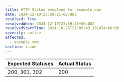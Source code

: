 ```yaml
---
title: HTTP Status resolved for example.com
date: 2024-12-19T23:59:21+00:00Z
resolved: True
resolvedWhen: 2024-12-19T23:59:21+00:00Z
resolvedStartTime: 2024-10-25T21:09:43.191474+00:00
severity: notice
affected:
  - example.com
section: issue
---
```


| Expected Statuses | Actual Status  |
|-------------------|----------------|
| 200, 301, 302 | 200 |
